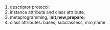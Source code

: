 1. descriptor protocol;
2. instance attribute and class attribute;
3. metaprogramming, __init__,__new__,__prepare__;
4. class attributes: bases, subclassess, mro,name

